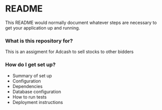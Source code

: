 # README #

This README would normally document whatever steps are necessary to get your application up and running.

### What is this repository for? ###

This is an assigment for Adcash to sell stocks to other bidders

### How do I get set up? ###

* Summary of set up
* Configuration
* Dependencies
* Database configuration
* How to run tests
* Deployment instructions

